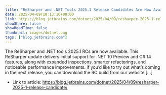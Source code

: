 ```yaml
---
title: "ReSharper and .NET Tools 2025.1 Release Candidates Are Now Available"
date: 2025-04-09T10:13:10+00:00
link: https://blog.jetbrains.com/dotnet/2025/04/09/resharper-2025-1-release-candidate/
showShare: false
showReadTime: false
thumbnail: images/dotnet.png
tags: ["blog.jetbrains.com"]
---
```

The ReSharper and .NET tools 2025.1 RCs are now available. This ReSharper update delivers initial support for .NET 10 Preview and C# 14 features, along with expanded inspections, smarter refactorings, and noticeable performance improvements. If you’d like to try out what’s coming in the next release, you can download the RC build from our website […]

- Link to article: https://blog.jetbrains.com/dotnet/2025/04/09/resharper-2025-1-release-candidate/